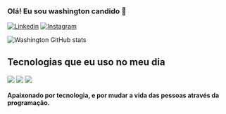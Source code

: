 ### Olá! Eu sou washington candido 👊

[![Linkedin](https://img.shields.io/badge/LinkedIn-0077B5?style=for-the-badge&logo=linkedin&logoColor=white)](https://www.linkedin.com/in/washington-candido-42918b193/)
[![Instagram](https://img.shields.io/badge/Instagram-E4405F?style=for-the-badge&logo=instagram&logoColor=white)](https://www.instagram.com/stories/highlights/17904354826767892/)


![Washington GitHub stats](https://github-readme-stats.vercel.app/api?username=washingtoncandido&show_icons=true&theme=dracula)


## Tecnologias que eu uso no meu dia 
<div style="display: inline_block">
  <img align="center" src="https://img.shields.io/badge/Kotlin-0095D5?&style=for-the-badge&logo=kotlin&logoColor=white"/>
    <img align="center" src="https://img.shields.io/badge/Android-3DDC84?style=for-the-badge&logo=android&logoColor=white"/> 
  <img align="center" src="https://img.shields.io/badge/Java-ED8B00?style=for-the-badge&logo=java&logoColor=white"/> 
   </div>
   
   #### Apaixonado por tecnologia, e por mudar a vida das pessoas através da programação.
   
